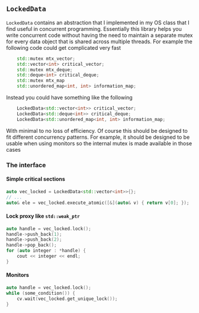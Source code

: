 `LockedData`
------------

`LockedData` contains an abstraction that I implemented in my OS class that I
find useful in concurrent programming.  Essentially this library helps you
write concurrent code without having the need to maintain a separate mutex for
every data object that is shared across multiple threads.  For example the
following code could get complicated very fast

``` Cpp
    std::mutex mtx_vector;
    std::vector<int> critical_vector;
    std::mutex mtx_deque;
    std::deque<int> critical_deque;
    std::mutex mtx_map
    std::unordered_map<int, int> information_map;
```

Instead you could have something like the following

``` Cpp
    LockedData<std::vector<int>> critical_vector;
    LockedData<std::deque<int>> critical_deque;
    LockedData<std::unordered_map<int, int> information_map;
```

With minimal to no loss of efficiency.  Of course this should be designed to
fit different concurrency patterns.  For example, it should be designed to be
usable when using monitors so the internal mutex is made available in those
cases

### The interface

#### Simple critical sections
```c++
auto vec_locked = LockedData<std::vector<int>>{};
// ...
auto& ele = vec_locked.execute_atomic([&](auto& v) { return v[0]; });
```

#### Lock proxy like `std::weak_ptr`
```c++
auto handle = vec_locked.lock();
handle->push_back(1);
handle->push_back(2);
handle->pop_back();
for (auto integer : *handle) {
    cout << integer << endl;
}
```

#### Monitors
```c++
auto handle = vec_locked.lock();
while (some_condition()) {
    cv.wait(vec_locked.get_unique_lock());
}
```
